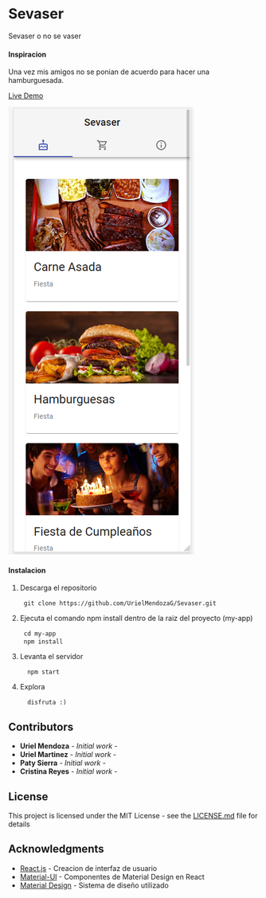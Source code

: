 # Sevaser

Sevaser o no se vaser

#### Inspiracion

Una vez mis amigos no se ponian de acuerdo para hacer una hamburguesada. 

[Live Demo](https://sevaser.herokuapp.com/)

![](images/events.png)

#### Instalacion

1. Descarga el repositorio

        git clone https://github.com/UrielMendozaG/Sevaser.git
        
2. Ejecuta el comando npm install dentro de la raiz del proyecto (my-app)

        cd my-app
        npm install
        
3. Levanta el servidor

         npm start
         
4. Explora 
         
         disfruta :)
         
## Contributors

* **Uriel Mendoza** - *Initial work* -
* **Uriel Martinez** - *Initial work* -
* **Paty Sierra** - *Initial work* -
* **Cristina Reyes** - *Initial work* -

## License

This project is licensed under the MIT License - see the [LICENSE.md](LICENSE.md) file for details

## Acknowledgments

* [React.js](https://es.reactjs.org/) - Creacion de interfaz de usuario
* [Material-UI](https://material-ui.com/) - Componentes de Material Design en React
* [Material Design](https://material.io/design/) - Sistema de diseño utilizado

